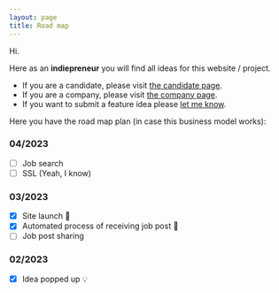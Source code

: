 ```yaml
---
layout: page
title: Road map
---
```


Hi.

Here as an **indiepreneur** you will find all ideas for this website / project.

- If you are a candidate, please visit [the candidate page](/about-candidate.md).
- If you are a company, please visit [the company page](/about-candidate.md).
- If you want to submit a feature idea please [let me know](mailto:contact@appsec.jobs).

Here you have the road map plan (in case this business model works):

### 04/2023
- [ ] Job search
- [ ] SSL (Yeah, I know)
### 03/2023
- [X] Site launch  :rocket:
- [X] Automated process of receiving job post :robot:
- [ ] Job post sharing
### 02/2023
- [X] Idea popped up :bulb: